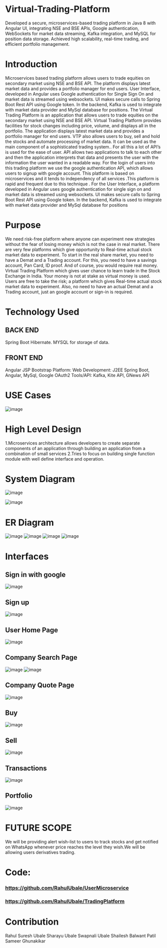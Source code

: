 # Virtual-Trading-Platform
Developed a secure, microservices-based trading platform in Java 8 with Angular UI, integrating NSE and BSE APIs, Google authentication, WebSockets for market data streaming, Kafka integration, and MySQL for position data storage. Achieved high scalability, real-time trading, and efficient portfolio management.

# Introduction
Microservices based trading platform allows users to trade equities on secondary market using NSE and BSE API. The platform displays latest market data and provides a portfolio manager for end users. User Interface, developed in Angular uses Google authentication for Single Sign On and market data is streamed using websockets. UI makes secure calls to Spring Boot Rest API using Google token. In the backend, Kafka is used to integrate with market data provider and MySql database for positions.
The Virtual Trading Platform is an application that allows users to trade equities on the secondary market using NSE and BSE API. Virtual Trading Platform provides facilities for stock changes including price, volume, and displays all in the portfolio. The application displays latest market data and provides a portfolio manager for end users. VTP also allows users to buy, sell and hold the stocks and automate processing of market data. It can be used as the main component of a sophisticated trading system..
For all this a lot of API’s is used for the ease of user. API allows two applications to talk to each other and then the application interprets that data and presents the user with the information the user wanted in a readable way.
For the login of users into this trading platform we use the google authentication API, which allows users to signup with google account. This platform is based on microservices and it tends to independency of all services .This platform is rapid and frequent due to this technique .
For the User Interface, a platform developed in Angular uses google authentication for single sign on and market data is streamed using websockets. UI makes secure calls to Spring Boot Rest API using Google token. In the backend, Kafka is used to integrate with market data provider and MySql database for positions

# Purpose
We need risk-free platform where anyone can experiment new strategies without the fear of losing money which is not the case in real market. There are very few platforms which give opportunity to Real-time actual stock market data to experiment. To start in the real share market, you need to have a Demat and a Trading account. For this, you need to have a savings account, Pan Card, ID proof. And of course, you would require real money. Virtual Trading Platform which gives user chance to learn trade in the Stock Exchange in India. Your money is not at stake as virtual money is used. Users are free to take the risk; a platform which gives Real-time actual stock market data to experiment.
Also, no need to have an actual Demat and a Trading account, just an google account or sign-in is required.

# Technology Used
## BACK END
Spring Boot Hibernate.
MYSQL for storage of data.
## FRONT END
Angular
JSP
Bootstrap
Platform:
Web Development: J2EE Spring Boot, Angular, MySql, Google OAuth2
Tools/API: Kafka, Kite API, GNews API

# USE Cases
![image](https://github.com/RahulUbale/Virtual-Trading-Platform/assets/68568128/58c03590-b1b0-45db-8a2f-00072055595f)

# High Level Design
1.Microservices architecture allows developers to create separate components of an application through building an application from a combination of small services
2.Tries to focus on building single function module with well define interface and operation.

# System Diagram
![image](https://github.com/RahulUbale/Virtual-Trading-Platform/assets/68568128/9599e2c5-3966-42e4-a28d-3e08dd8ce87c)

![image](https://github.com/RahulUbale/Virtual-Trading-Platform/assets/68568128/7be9a88d-2772-4c50-9803-44191f3825b3)

# ER Diagram
![image](https://github.com/RahulUbale/Virtual-Trading-Platform/assets/68568128/e1f7c14a-4792-4484-b04c-59cfe981525f)
![image](https://github.com/RahulUbale/Virtual-Trading-Platform/assets/68568128/832625ba-34ef-4c99-877f-6bf4d36f8b5c)
![image](https://github.com/RahulUbale/Virtual-Trading-Platform/assets/68568128/57366f17-7a5f-4193-98b8-89f4f6f3e031)
![image](https://github.com/RahulUbale/Virtual-Trading-Platform/assets/68568128/5bc17242-6e00-4282-94d4-ebd47e3cacbe)

# Interfaces

## Sign in with google
![image](https://github.com/RahulUbale/Virtual-Trading-Platform/assets/68568128/5bcaed38-c41e-45e1-bfa3-5ac03e7f3729)

## Sign up 
![image](https://github.com/RahulUbale/Virtual-Trading-Platform/assets/68568128/89effb6e-73dc-4f5c-bdfe-519dfe64f138)

## User Home Page
![image](https://github.com/RahulUbale/Virtual-Trading-Platform/assets/68568128/64c9ce22-991e-4e10-b973-6112818a2a76)

## Company Search Page
![image](https://github.com/RahulUbale/Virtual-Trading-Platform/assets/68568128/16a751ae-b969-48d7-8c37-618c08f6fa18)
![image](https://github.com/RahulUbale/Virtual-Trading-Platform/assets/68568128/5d17a60f-aac6-4e31-9775-f186f2646ce4)


## Company Quote Page
![image](https://github.com/RahulUbale/Virtual-Trading-Platform/assets/68568128/ef7a85b0-1be9-4453-8fff-f3d6c313253a)

## Buy
![image](https://github.com/RahulUbale/Virtual-Trading-Platform/assets/68568128/ba6b9fed-f383-4800-b3a4-e63f2edd7ace)

## Sell
![image](https://github.com/RahulUbale/Virtual-Trading-Platform/assets/68568128/10e33f48-a408-4b48-bb52-e8528cef3aa6)

## Transactions
![image](https://github.com/RahulUbale/Virtual-Trading-Platform/assets/68568128/e78b7f15-d788-4812-bfcc-d50ab15f2444)

## Portfolio
![image](https://github.com/RahulUbale/Virtual-Trading-Platform/assets/68568128/82c0f177-21de-4970-8e4b-8c9014b31393)

# FUTURE SCOPE 
We will be providing alert wish-list to users to track stocks and get notified on WhatsApp whenever price reaches the level they wish.We will be allowing users derivatives trading.

# Code:
 ### https://github.com/RahulUbale/UserMicroservice
 ### https://github.com/RahulUbale/TradingPlatform

# Contribution 
Rahul Suresh Ubale
Sharayu Ubale
Swapnali Ubale
Shailesh Balwant Patil
Sameer Ghunakikar






















